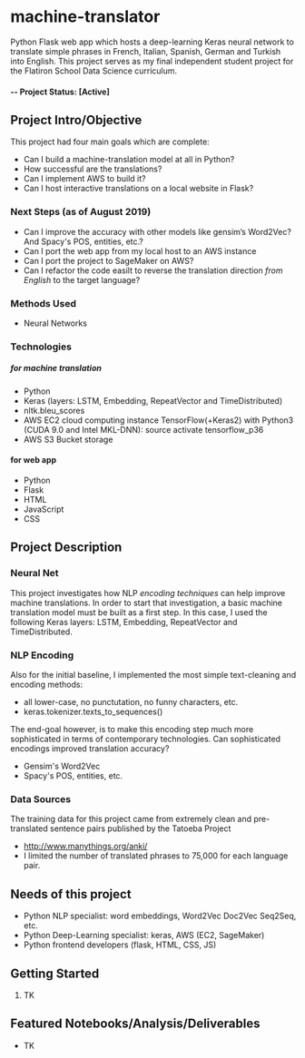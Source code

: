 # machine-translator
Python Flask web app which hosts a deep-learning Keras neural network to translate simple phrases in French, Italian, Spanish, German and Turkish into English.  This project serves as my final independent student project for the Flatiron School Data Science curriculum.  

#### -- Project Status: [Active]

## Project Intro/Objective
This project had four main goals which are complete:
* Can I build a machine-translation model at all in Python?
* How successful are the translations?
* Can I implement AWS to build it?
* Can I host interactive translations on a local website in Flask?
### Next Steps (as of August 2019)
* Can I improve the accuracy with other models like gensim’s Word2Vec? And Spacy's POS, entities, etc.?
* Can I port the web app from my local host to an AWS instance 
* Can I port the project to SageMaker on AWS?
* Can I refactor the code easilt to reverse the translation direction _from English_ to the target language?

### Methods Used
* Neural Networks

### Technologies
##### for machine translation
* Python
* Keras (layers: LSTM, Embedding, RepeatVector and TimeDistributed)
* nltk.bleu_scores
* AWS EC2 cloud computing instance TensorFlow(+Keras2) with Python3 (CUDA 9.0 and Intel MKL-DNN): source activate tensorflow_p36
* AWS S3 Bucket storage
#### for web app 
* Python
* Flask
* HTML
* JavaScript
* CSS

## Project Description
### Neural Net
This project investigates how NLP _encoding techniques_ can help improve machine translations.  In order to start that investigation, a basic machine translation model must be built as a first step.  In this case, I used the following Keras layers: LSTM, Embedding, RepeatVector and TimeDistributed.  

### NLP Encoding
Also for the initial baseline, I implemented the most simple text-cleaning and encoding methods:  
* all lower-case, no punctutation, no funny characters, etc.  
* keras.tokenizer.texts_to_sequences()

The end-goal however, is to make this encoding step much more sophisticated in terms of contemporary technologies. Can sophisticated encodings improved translation accuracy?
* Gensim's Word2Vec
* Spacy's POS, entities, etc.

### Data Sources
The training data for this project came from extremely clean and pre-translated sentence pairs published by the Tatoeba Project
* http://www.manythings.org/anki/ 
* I limited the number of translated phrases to 75,000 for each language pair.  

## Needs of this project

- Python NLP specialist: word embeddings, Word2Vec Doc2Vec Seq2Seq, etc.
- Python Deep-Learning specialist:  keras, AWS (EC2, SageMaker)
- Python frontend developers (flask, HTML, CSS, JS)

## Getting Started

1. TK

## Featured Notebooks/Analysis/Deliverables
* TK

